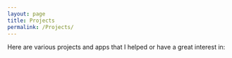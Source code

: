 ```yaml
---
layout: page
title: Projects
permalink: /Projects/
---
```


Here are various projects and apps that I helped or have a great interest in:
